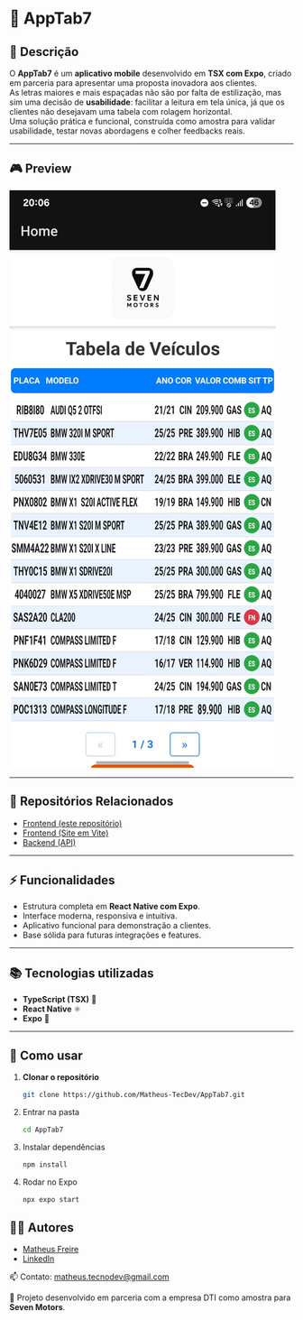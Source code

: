 # 📱 AppTab7  

## 📖 Descrição  

O **AppTab7** é um **aplicativo mobile** desenvolvido em **TSX com Expo**, criado em parceria para apresentar uma proposta inovadora aos clientes.  
As letras maiores e mais espaçadas não são por falta de estilização, mas sim uma decisão de **usabilidade**: facilitar a leitura em tela única, já que os clientes não desejavam uma tabela com rolagem horizontal.  
Uma solução prática e funcional, construída como amostra para validar usabilidade, testar novas abordagens e colher feedbacks reais.  

---

## 🎮 Preview  

![Preview do Aplicativo](Images/preview.jpg)  

---

## 🔗 Repositórios Relacionados

- [Frontend (este repositório)](https://github.com/Matheus-TecDev/App-Tabela7-Frontend.git)
- [Frontend (Site em Vite)](https://github.com/Matheus-TecDev/Site-Tabela7-SevenMotors.git)
- [Backend (API)](https://github.com/Matheus-TecDev/Seven-Motors-Backend.git)

---

## ⚡ Funcionalidades  

- Estrutura completa em **React Native com Expo**.  
- Interface moderna, responsiva e intuitiva.  
- Aplicativo funcional para demonstração a clientes.  
- Base sólida para futuras integrações e features.  

---

## 📚 Tecnologias utilizadas  

- **TypeScript (TSX)** 🔷  
- **React Native** ⚛️  
- **Expo** 📱  

---

## 🚀 Como usar  

1. **Clonar o repositório**  

	```bash
	git clone https://github.com/Matheus-TecDev/AppTab7.git
   
2. Entrar na pasta

	```bash
	cd AppTab7
3. Instalar dependências

	```bash
	npm install

4. Rodar no Expo

	```bash
	npx expo start
	
## 👨‍💻 Autores

- [Matheus Freire](https://github.com/Matheus-TecDev)  
- [LinkedIn](https://www.linkedin.com/in/matheus-freire-martins-da-costa-318622376/) 
 
📫 Contato: [matheus.tecnodev@gmail.com](mailto:matheus.tecnodev@gmail.com) 

🤝 Projeto desenvolvido em parceria com a empresa DTI como amostra para **Seven Motors**.
